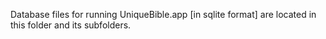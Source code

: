 Database files for running UniqueBible.app [in sqlite format] are located in this folder and its subfolders.
